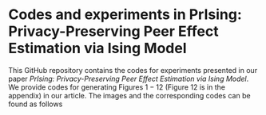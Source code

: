 # Codes and experiments in PrIsing: Privacy-Preserving Peer Effect Estimation via Ising Model

This GitHub repository contains the codes for experiments presented in our paper *PrIsing: Privacy-Preserving Peer Effect Estimation via Ising Model*. We provide codes for generating Figures $1-12$ (Figure 12 is in the appendix) in our article. The images and the corresponding codes can be found as follows

